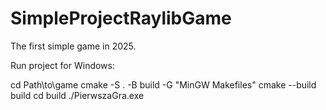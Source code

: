 # SimpleProjectRaylibGame
The first simple game in 2025. 

Run project for Windows:

cd Path\to\game
cmake -S . -B build -G "MinGW Makefiles"
cmake --build build
cd build
./PierwszaGra.exe

